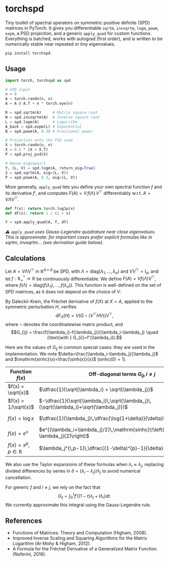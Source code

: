 # torchspd

Tiny toolkit of spectral operators on symmetric positive definite (SPD) matrices in PyTorch. It gives you differentiable `sqrtm`, `invsqrtm`, `logm`, `powm`, `expm`, a PSD projection, and a generic `apply_quad` for custom functions. Everything is batched, works with autograd (first order), and is written to be numerically stable near repeated or tiny eigenvalues.

```bash
pip install torchspd
```

## Usage

```python
import torch, torchspd as spd

# SPD input
n = 8
A = torch.randn(n, n)
A = A @ A.T + n * torch.eye(n)

R = spd.sqrtm(A)     # Matrix square root
W = spd.invsqrtm(A)  # Inverse square root
L = spd.logm(A)      # Logarithm
A_back = spd.expm(L) # Exponential
B = spd.powm(A, 0.3) # Fractional power

# Projection onto the PSD cone
X = torch.randn(n, n)
X = 0.5 * (X + X.T)
P = spd.proj_psd(X)

# Reuse eigenpairs
Y, (L, V) = spd.logm(A, return_eig=True)
S = spd.sqrtm(A, eig=(L, V))
P = spd.powm(A, 0.3, eig=(L, V))
```

More generally, `apply_quad` lets you define your own spectral function $f$ and its derivative $f'$, and computes $F(A)=V\,f(\Lambda)\,V^\top$ differentiably w.r.t. $A=V\Lambda V^\top$.

```python
def f(x): return torch.log1p(x)
def df(x): return 1 / (1 + x)

Y = spd.apply_quad(A, f, df)
```

*⚠ `apply_quad` uses Gauss-Legendre quadrature near close eigenvalues. This is approximate: for important cases prefer explicit formulas like in sqrtm, invsqrtm... (see derivation guide below).*

## Calculations

Let $A=V\Lambda V^\top$ in $\mathbb{R}^{d\times d}$ be SPD, with $\Lambda=\mathrm{diag}(\lambda_1,\ldots,\lambda_n)$ and $VV^\top=I_d$, and let $f:\mathbb{R}_+^*\rightarrow\mathbb{R}$ be continuously differentiable. We define $F(A)=Vf(\Lambda)V^\top$, where $f(\Lambda)=\mathrm{diag}(f(\lambda_1),\ldots,f(\lambda_n))$. This function is well-defined on the set of SPD matrices, as it does not depend on the choice of $V$.

By Daleckii-Krein, the Fréchet derivative of $f(X)$ at $X=A$, applied to the symmetric perturbation $H$, verifies
$$\mathrm{d}F_A(H)=V\left(G\circ (V^\top HV)\right)V^\top,$$
where $\circ$ denotes the coordinatewise matrix product, and
$$G_{ij} = \frac{f(\lambda_i)-f(\lambda_j)}{\lambda_i-\lambda_j} \quad (\text{with } G_{ii}=f'(\lambda_i)).$$

Here are the values of $G_{ij}$ in common special cases: they are used in the implementation. We note $\delta=\frac{\lambda_i-\lambda_j}{\lambda_j}$ and $\mathrm{sinhc}(x)=\frac{\sinh(x)}{x}$ ($\mathrm{sinhc}(0)=1$).

| Function $f(x)$                   | Off-diagonal terms $G_{ij},\, i\neq j$                                                                 | Diagonal terms $G_{ii}$          |
|-----------------------------------|---------------------------------------------------------------------------------------------------------|----------------------------------|
| $f(x) = \sqrt{x}$                 | $\dfrac{1}{\sqrt{\lambda_i} + \sqrt{\lambda_j}}$                                                        | $\dfrac{1}{2\sqrt{\lambda_i}}$   |
| $f(x) = 1/\sqrt{x}$               | $-\dfrac{1}{\sqrt{\lambda_i}\,\sqrt{\lambda_j}\,(\sqrt{\lambda_i}+\sqrt{\lambda_j})}$                   | $-\dfrac{1}{2\lambda_i^{3/2}}$   |
| $f(x) = \log x$                   | $\dfrac{1}{\lambda_j}\,\dfrac{\log(1+\delta)}{\delta}$ | $\dfrac{1}{\lambda_i}$           |
| $f(x) = e^{x}$                    | $e^{(\lambda_i+\lambda_j)/2}\,\mathrm{sinhc}\!\left(\tfrac{\lambda_i-\lambda_j}{2}\right)$              | $e^{\lambda_i}$                  |
| $f(x) = x^p,\; p\in\mathbb{R}$    | $\lambda_j^{\,p-1}\,\dfrac{(1-\delta)^{p}-1}{\delta}$ | $p\,\lambda_i^{\,p-1}$           |

We also use the Taylor expansions of these formulas when $\lambda_i \approx \lambda_j$, replacing divided differences by series in $\delta = (\lambda_i-\lambda_j)/\lambda_j$ to avoid numerical cancellation.

For generic $f$ and $i\ne j$, we rely on the fact that 
$$G_{ij}=\int_{0}^{1}f'\left((1-t)\lambda_{j}+t\lambda_{i}\right)\text{d}t.$$
We currently approximate this integral using the Gauss-Legendre rule.

## References

- Functions of Matrices: Theory and Computation (Higham, 2008).
- Improved Inverse Scaling and Squaring Algorithms for the Matrix Logarithm (Al-Mohy & Higham, 2012).
- A Formula for the Fréchet Derivative of a Generalized Matrix Function (Noferini, 2016).